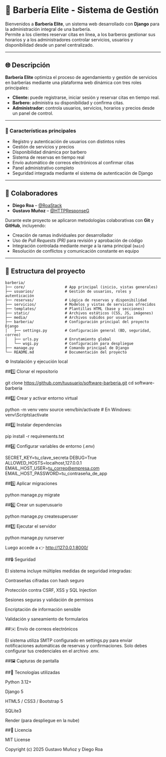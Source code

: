 # 💈 Barbería Elite - Sistema de Gestión

Bienvenidos a **Barbería Elite**, un sistema web desarrollado con **Django** para la administración integral de una barbería.  
Permite a los clientes reservar citas en línea, a los barberos gestionar sus horarios y a los administradores controlar servicios, usuarios y disponibilidad desde un panel centralizado.

---

## 🌐 Descripción

**Barbería Elite** optimiza el proceso de agendamiento y gestión de servicios en barberías mediante una plataforma web dinámica con tres roles principales:

- **Cliente:** puede registrarse, iniciar sesión y reservar citas en tiempo real.  
- **Barbero:** administra su disponibilidad y confirma citas.  
- **Administrador:** controla usuarios, servicios, horarios y precios desde un panel de control.

---

### 🔧 Características principales

- Registro y autenticación de usuarios con distintos roles  
- Gestión de servicios y precios  
- Disponibilidad dinámica por barbero  
- Sistema de reservas en tiempo real  
- Envío automático de correos electrónicos al confirmar citas  
- Panel administrativo completo  
- Seguridad integrada mediante el sistema de autenticación de Django  

---

## 👥 Colaboradores

- **Diego Roa** – [@RoaStack](https://github.com/RoaStack)  
- **Gustavo Muñoz** – [@HTTPResponseG](https://github.com/HTTPResponseG)

Durante este proyecto se aplicaron metodologías colaborativas con **Git** y **GitHub**, incluyendo:

- Creación de ramas individuales por desarrollador  
- Uso de *Pull Requests (PR)* para revisión y aprobación de código  
- Integración controlada mediante *merge* a la rama principal (`main`)  
- Resolución de conflictos y comunicación constante en equipo  

---

## 📁 Estructura del proyecto
```
barberia/
├── core/                  # App principal (inicio, vistas generales)
├── usuarios/              # Gestión de usuarios, roles y autenticación
├── reservas/              # Lógica de reservas y disponibilidad
├── servicios/             # Modelos y vistas de servicios ofrecidos
├── templates/             # Plantillas HTML (base y secciones)
├── static/                # Archivos estáticos (CSS, JS, imágenes)
├── media/                 # Archivos subidos por usuarios
├── barberia/              # Configuración principal del proyecto Django
│   ├── settings.py        # Configuración general (BD, seguridad, correo)
│   ├── urls.py            # Enrutamiento global
│   └── wsgi.py            # Configuración para despliegue
├── manage.py              # Comando principal de Django
└── README.md              # Documentación del proyecto
```
⚙️ Instalación y ejecución local

##1️⃣ Clonar el repositorio

git clone https://github.com/tuusuario/software-barberia.git
cd software-barberia


##2️⃣ Crear y activar entorno virtual

python -m venv venv
source venv/bin/activate  # En Windows: venv\Scripts\activate


##3️⃣ Instalar dependencias

pip install -r requirements.txt


##4️⃣ Configurar variables de entorno (.env)

SECRET_KEY=tu_clave_secreta
DEBUG=True
ALLOWED_HOSTS=localhost,127.0.0.1
EMAIL_HOST_USER=tu_correo@empresa.com
EMAIL_HOST_PASSWORD=tu_contraseña_de_app


##5️⃣ Aplicar migraciones

python manage.py migrate


##6️⃣ Crear un superusuario

python manage.py createsuperuser


##7️⃣ Ejecutar el servidor

python manage.py runserver


Luego accede a 👉 http://127.0.0.1:8000/

##🔒 Seguridad

El sistema incluye múltiples medidas de seguridad integradas:

Contraseñas cifradas con hash seguro

Protección contra CSRF, XSS y SQL Injection

Sesiones seguras y validación de permisos

Encriptación de información sensible

Validación y saneamiento de formularios

##✉️ Envío de correos electrónicos

El sistema utiliza SMTP configurado en settings.py para enviar notificaciones automáticas de reservas y confirmaciones.
Solo debes configurar tus credenciales en el archivo .env.

##🖼️ Capturas de pantalla

##🧰 Tecnologías utilizadas

Python 3.12+

Django 5

HTML5 / CSS3 / Bootstrap 5

SQLite3

Render (para despliegue en la nube)

##📜 Licencia

MIT License

Copyright (c) 2025
Gustavo Muñoz y Diego Roa
